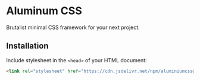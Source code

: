 # Aluminum CSS
Brutalist minimal CSS framework for your next project.

## Installation
Include stylesheet in the `<head>` of your HTML document:
```html
<link rel="stylesheet" href="https://cdn.jsdelivr.net/npm/aluminiumcss@0.1.1/dist/aluminium.min.css">
```